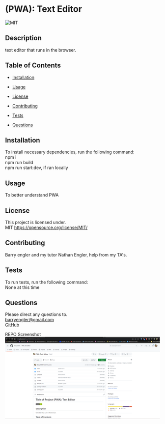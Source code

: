 # (PWA): Text Editor

![MIT](https://img.shields.io/badge/license-MIT-green)

## Description

text editor that runs in the browser.

## Table of Contents

- [Installation](#installation)

- [Usage](#usage)

- [License](#license)

- [Contributing](#contributing)

- [Tests](#tests)

- [Questions](#questions)

## Installation

To install necessary dependencies, run the following command: <br>
npm i<br> npm run build<br> npm run start:dev, if ran locally

## Usage

To better understand PWA

## License

This project is licensed under. <br>
MIT
https://opensource.org/license/MIT/

## Contributing

Barry engler and my tutor Nathan Engler, help from my TA's.

## Tests

To run tests, run the following command: <br>
None at this time

## Questions

Please direct any questions to.<br>
barryengler@gmail.com <br>
[GitHub](https://github.com/Barry25000)

REPO Screenshot
![Repo Screenshot](https://github.com/Barry25000/PWA_Text_Editor/blob/main/images/REPO_Screenshot.png)

